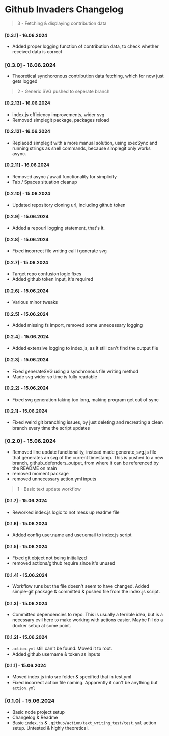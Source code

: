 # Github Invaders Changelog

> 3 - Fetching & displaying contribution data

#### [0.3.1] - 16.06.2024
- Added proper logging function of contribution data, to check whether received data is correct

### [0.3.0] - 16.06.2024
- Theoretical synchoronous contribution data fetching, which for now just gets logged

> 2 - Generic SVG pushed to seperate branch

#### [0.2.13] - 16.06.2024
- index.js efficiency improvements, wider svg
- Removed simplegit package, packages reload

#### [0.2.12] - 16.06.2024
- Replaced simplegit with a more manual solution, using execSync and running strings as shell commands, because simplegit only works async.

#### [0.2.11] - 16.06.2024
- Removed async / await functionality for simplicity
- Tab / Spaces situation cleanup

#### [0.2.10] - 15.06.2024
- Updated repository cloning url, including github token

#### [0.2.9] - 15.06.2024
- Added a repourl logging statement, that's it.

#### [0.2.8] - 15.06.2024
- Fixed incorrect file writing call i generate svg

#### [0.2.7] - 15.06.2024
- Target repo confusion logic fixes
- Added github token input, it's required

#### [0.2.6] - 15.06.2024
- Various minor tweaks

#### [0.2.5] - 15.06.2024
- Added missing fs import, removed some unnecessary logging

#### [0.2.4] - 15.06.2024
- Added extensive logging to index.js, as it still can't find the output file

#### [0.2.3] - 15.06.2024
- Fixed generateSVG using a synchronous file writing method
- Made svg wider so time is fully readable

#### [0.2.2] - 15.06.2024
- Fixed svg generation taking too long, making program get out of sync

#### [0.2.1] - 15.06.2024
- Fixed weird git branching issues, by just deleting and recreating a clean branch every time the script updates

### [0.2.0] - 15.06.2024
- Removed line update functionality, instead made generate_svg.js file that generates an svg of the current timestamp. This is pushed to a new branch, github_defenders_output, from where it can be referenced by the README on main
- removed moment package
- removed unnecessary action.yml inputs

> 1 - Basic text update workflow

#### [0.1.7] - 15.06.2024
- Reworked index.js logic to not mess up readme file

#### [0.1.6] - 15.06.2024
- Added config user.name and user.email to index.js script

#### [0.1.5] - 15.06.2024
- Fixed git object not being initialized
- removed actions/github require since it's unused

#### [0.1.4] - 15.06.2024
- Workflow runs but the file doesn't seem to have changed. Added simple-git package & committed & pushed file from the index.js script.

#### [0.1.3] - 15.06.2024
- Committed dependencies to repo. This is usually a terrible idea, but is a necessary evil here to make working with actions easier. Maybe I'll do a docker setup at some point.

#### [0.1.2] - 15.06.2024
- `action.yml` still can't be found. Moved it to root.
- Added github username & token as inputs

#### [0.1.1] - 15.06.2024
- Moved index.js into src folder & specified that in test.yml
- Fixed incorrect action file naming. Apparently it can't be anything but `action.yml`

### [0.1.0] - 15.06.2024
- Basic node project setup
- Changelog & Readme
- Basic `index.js` & `.github/action/text_writing_test/test.yml` action setup. Untested & highly theoretical.
